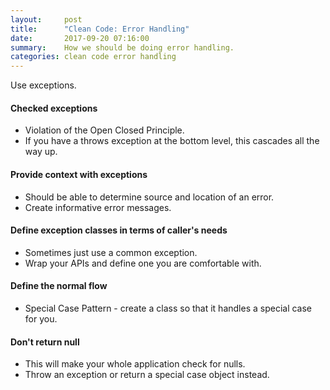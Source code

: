```yaml
---
layout:     post
title:      "Clean Code: Error Handling"
date:       2017-09-20 07:16:00
summary:    How we should be doing error handling. 
categories: clean code error handling
---
```


Use exceptions.  

#### Checked exceptions
* Violation of the Open Closed Principle.
* If you have a throws exception at the bottom level, this cascades all the way up.  

#### Provide context with exceptions
* Should be able to determine source and location of an error.
* Create informative error messages.  

#### Define exception classes in terms of caller's needs
* Sometimes just use a common exception.
* Wrap your APIs and define one you are comfortable with.  

#### Define the normal flow
* Special Case Pattern - create a class so that it handles a special case for you.  

#### Don't return null
* This will make your whole application check for nulls.
* Throw an exception or return a special case object instead.
